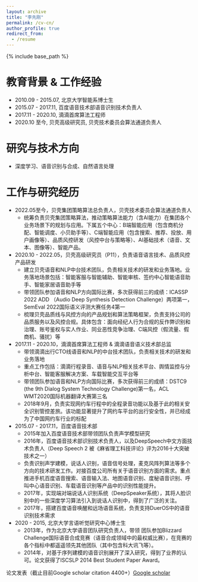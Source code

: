 ```yaml
---
layout: archive
title: "李先刚"
permalink: /cv-cn/
author_profile: true
redirect_from:
  - /resume
---
```


{% include base_path %}

教育背景 & 工作经验
======
* 2010.09 - 2015.07,    北京大学智能系博士生
* 2015.07 - 2017.11,    百度语音技术部语音识别技术负责人
* 2017.11 - 2020.10,    滴滴首席算法工程师
* 2020.10 至今, 贝壳高级研究员, 贝壳技术委员会算法通道负责人


研究与技术方向
======
* 深度学习、语音识别与合成、自然语言处理

工作与研究经历
======
* 2022.05至今，贝壳集团策略算法总负责人，贝壳技术委员会算法通道负责人
  * 统筹负责贝壳集团策略算法，推动策略算法能力（含AI能力）在集团各个业务场景下的规划与应用。下属五个中心：B端智能应用（包含商机分配、智能调度、小贝助手等）、C端智能应用（包含搜索、推荐、投放、用户画像等）、品质风控研发（风控中台与策略等）、AI基础技术（语音、文本、图像等）、智能产品。
* 2020.10 - 2022.05，贝壳高级研究员（P11），负责语音语言技术、品质风控产品研发
  * 建立贝壳语音和NLP中台技术团队，负责相关技术的研发和业务落地。业务落地场景包括：智能客服与智能辅助、智能审核、签约中心智能语音助手、智能家居语音助手等
  * 带领团队参加语音和NLP方向国际比赛，多次获得前三的成绩：ICASSP 2022 ADD （Audio Deep Synthesis Detection Challenge）两项第一，SemEval 2022国际语义评测大赛任务4第一
  * 梳理贝壳品质线与风控方向的产品规划和算法策略框架，负责支持公司的品质服务以及风控合规。具体包含：面向经纪人行为合规的反作弊识别和治理、账号鉴权与实人作业、同业恶性竞争治理、C端风控（假流量、假商机、骚扰）等
* 2017.11 - 2020.10，滴滴首席算法工程师 & 滴滴语音语义技术部总监
  * 带领滴滴出行CTO线语音和NLP的中台技术团队，负责相关技术的研发和业务落地
  * 重点工作包括：滴滴行程录音、语音与NLP相关技术平台、舆情监控与分析中台、智能客服解决方案、车载智能交互平台等
  * 带领团队参加语音和NLP方向国际比赛，多次获得前三的成绩：DSTC9 (the 9th Dialog System Technology Challenge)第一名，ACL WMT2020国际机器翻译大赛第三名
  * 2018年9月，负责实现网约车行程中的全程录音功能以及基于此的相关安全识别管控差旅。该功能显著提升了网约车平台的出行安全性，并已经成为了中国网约车行业的标配
* 2015.07 - 2017.11，百度语音技术部
  * 2015年加入百度语音技术部带领团队负责声学模型研究
  * 2016年，百度语音技术部识别技术负责人，以及DeepSpeech中文方面技术负责人（Deep Speech 2 被《麻省理工科技评论》评为2016十大突破技术之一）
  * 负责识别声学建模，说话人识别，语音信号处理，麦克风阵列算法等多个方向的技术研发工作。对接百度公司所有关于语音识别方面的需求。重点推进手机百度语音搜索、语音输入法、地图语音识别、度秘语音识别、呼叫中心语音识别、车载语音识别等产品中的识别性能提升。
  * 2017年，实现端对端说话人识别系统（DeepSpeaker系统），其将人脸识别中的一些深度学习算法引入到说话人识别中，得到了广泛的关注。
  * 2017年，搭建百度语音唤醒和远场语音系统，负责支持DuerOS中的语音识别技术需求
* 2020 - 2015, 北京大学言语听觉研究中心博士生
  * 2013年，作为北京大学语音团队研究负责人，带领 团队参加Blizzard Challenge国际语音合成竞赛（语音合成领域中的最权威比赛），在竞赛的各个指标中都遥遥领先其他团队（其中包含科大讯飞等）。
  * 2014年，对基于序列建模的语音识别展开了深入研究，得到了业界的认可。论文获得了ISCSLP 2014 Best Student Paper Award。

论文发表（截止目前Google scholar citation 4400+）[Google scholar](https://scholar.google.com/citations?user=80YNQwMAAAAJ&hl=zh-CN)
